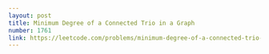 ```yaml
---
layout: post
title: Minimum Degree of a Connected Trio in a Graph
number: 1761
link: https://leetcode.com/problems/minimum-degree-of-a-connected-trio-in-a-graph
---
```

